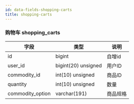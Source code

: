 ```yaml
---
id: data-fields-shopping-carts
title: shopping-carts
---
```


### 购物车 shopping_carts

| 字段 | 类型 | 说明 |
| ------ | ------ | ------ |
| id | bigint | 自增id |
| user_id | bigint(20) unsigned | 用户ID |
| commodity_id | int(10) unsigned | 商品ID |
| quantity | int(10) unsigned | 数量 |
| commodity_option | varchar(191) | 商品规格 |